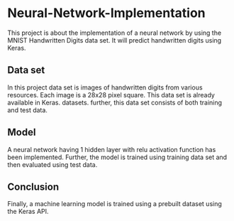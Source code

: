 # Neural-Network-Implementation
This project is about the implementation of a neural network by using the MNIST Handwritten Digits data set. It will predict handwritten digits using 
Keras.
## Data set
In this project data set is images of handwritten digits from various resources. Each image is a 28x28 pixel square. This data set is already available in Keras. datasets.
further, this data set consists of both training and test data.

## Model 
A neural network having 1 hidden layer with relu activation function has been implemented. Further, the model is trained using training data set and then evaluated using test data.

## Conclusion
Finally, a machine learning model is trained using a prebuilt dataset using the Keras API.
